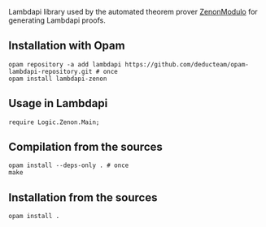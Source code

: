 Lambdapi library used by the automated theorem prover
[ZenonModulo](https://github.com/Deducteam/zenon_modulo/tree/modulo)
for generating Lambdapi proofs.

Installation with Opam
----------------------

```
opam repository -a add lambdapi https://github.com/deducteam/opam-lambdapi-repository.git # once
opam install lambdapi-zenon
```

Usage in Lambdapi
-----------------

```
require Logic.Zenon.Main;
```

Compilation from the sources
----------------------------

```
opam install --deps-only . # once
make
```

Installation from the sources
-----------------------------

```
opam install .
```

